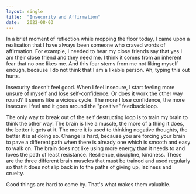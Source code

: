 ```yaml
---
layout: single
title:  "Insecurity and Affirmation"
date:   2022-08-03 
---
```


In a brief moment of reflection while mopping the floor today, I came upon a realisation that I have always been someone who craved words of affirmation. For example, I needed to hear my close friends say that yes I am their close friend and they need me. I think it comes from an inherent fear that no one likes me. And this fear stems from me not liking myself enough, because I do not think that I am a likable person. Ah, typing this out hurts. 

Insecurity doesn't feel good. When I feel insecure, I start feeling more unsure of myself and lose self-confidence. Or does it work the other way round? It seems like a vicious cycle. The more I lose confidence, the more insecure I feel and it goes around the "positive" feedback loop. 

The only way to break out of the self destructing loop is to train my brain to think the other way. The brain is like a muscle, the more of a thing it does, the better it gets at it. The more it is used to thinking negative thoughts, the better it is at doing so. Change is hard, because you are forcing your brain to pave a different path when there is already one which is smooth and easy to walk on. The brain does not like using more energy than it needs to and loves the path of least resistance. Resilience, discipline, kindness. These are the three different brain muscles that must be trained and used regularly so that it does not slip back in to the paths of giving up, laziness and cruelty. 

Good things are hard to come by. That's what makes them valuable.
